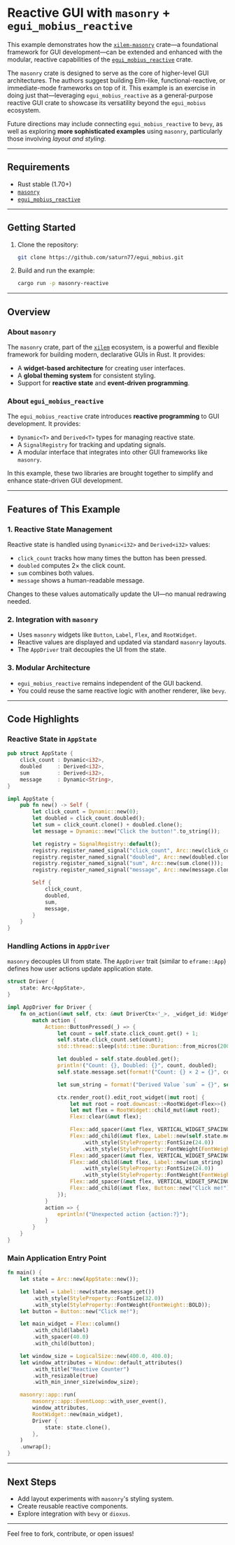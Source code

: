 # Reactive GUI with `masonry` + `egui_mobius_reactive`

This example demonstrates how the [`xilem-masonry`](https://docs.rs/masonry/latest/masonry/) crate—a foundational framework for GUI development—can be extended and enhanced with the modular, reactive capabilities of the [`egui_mobius_reactive`](https://crates.io/crates/egui_mobius_reactive) crate.

The `masonry` crate is designed to serve as the core of higher-level GUI architectures. The authors suggest building Elm-like, functional-reactive, or immediate-mode frameworks on top of it. This example is an exercise in doing just that—leveraging `egui_mobius_reactive` as a general-purpose reactive GUI crate to showcase its versatility beyond the `egui_mobius` ecosystem.

Future directions may include connecting `egui_mobius_reactive` to `bevy`, as well as exploring **more sophisticated examples** using `masonry`, particularly those involving *layout and styling*.

---

## Requirements

- Rust stable (1.70+)
- [`masonry`](https://crates.io/crates/masonry)
- [`egui_mobius_reactive`](https://crates.io/crates/egui_mobius_reactive)

---

## Getting Started

1. Clone the repository:

   ```bash
   git clone https://github.com/saturn77/egui_mobius.git
   ```

2. Build and run the example:

   ```bash
   cargo run -p masonry-reactive
   ```

---

## Overview

### About `masonry`

The `masonry` crate, part of the [`xilem`](https://github.com/linebender/xilem) ecosystem, is a powerful and flexible framework for building modern, declarative GUIs in Rust. It provides:

- A **widget-based architecture** for creating user interfaces.
- A **global theming system** for consistent styling.
- Support for **reactive state** and **event-driven programming**.

### About `egui_mobius_reactive`

The `egui_mobius_reactive` crate introduces **reactive programming** to GUI development. It provides:

- `Dynamic<T>` and `Derived<T>` types for managing reactive state.
- A `SignalRegistry` for tracking and updating signals.
- A modular interface that integrates into other GUI frameworks like `masonry`.

In this example, these two libraries are brought together to simplify and enhance state-driven GUI development.

---

## Features of This Example

### 1. **Reactive State Management**

Reactive state is handled using `Dynamic<i32>` and `Derived<i32>` values:

- `click_count` tracks how many times the button has been pressed.
- `doubled` computes 2× the click count.
- `sum` combines both values.
- `message` shows a human-readable message.

Changes to these values automatically update the UI—no manual redrawing needed.

### 2. **Integration with `masonry`**

- Uses `masonry` widgets like `Button`, `Label`, `Flex`, and `RootWidget`.
- Reactive values are displayed and updated via standard `masonry` layouts.
- The `AppDriver` trait decouples the UI from the state.

### 3. **Modular Architecture**

- `egui_mobius_reactive` remains independent of the GUI backend.
- You could reuse the same reactive logic with another renderer, like `bevy`.

---

## Code Highlights

### Reactive State in `AppState`

```rust
pub struct AppState {
    click_count : Dynamic<i32>,
    doubled     : Derived<i32>,
    sum         : Derived<i32>,
    message     : Dynamic<String>,
}

impl AppState {
    pub fn new() -> Self {
        let click_count = Dynamic::new(0);
        let doubled = click_count.doubled();
        let sum = click_count.clone() + doubled.clone();
        let message = Dynamic::new("Click the button!".to_string());

        let registry = SignalRegistry::default();
        registry.register_named_signal("click_count", Arc::new(click_count.clone()));
        registry.register_named_signal("doubled", Arc::new(doubled.clone()));
        registry.register_named_signal("sum", Arc::new(sum.clone()));
        registry.register_named_signal("message", Arc::new(message.clone()));

        Self {
            click_count,
            doubled,
            sum,
            message,
        }
    }
}
```

### Handling Actions in `AppDriver`

`masonry` decouples UI from state. The `AppDriver` trait (similar to `eframe::App`) defines how user actions update application state.

```rust
struct Driver {
    state: Arc<AppState>,
}

impl AppDriver for Driver {
    fn on_action(&mut self, ctx: &mut DriverCtx<'_>, _widget_id: WidgetId, action: Action) {
        match action {
            Action::ButtonPressed(_) => {
                let count = self.state.click_count.get() + 1;
                self.state.click_count.set(count);
                std::thread::sleep(std::time::Duration::from_micros(200));

                let doubled = self.state.doubled.get();
                println!("Count: {}, Doubled: {}", count, doubled);
                self.state.message.set(format!("Count: {} × 2 = {}", count, doubled));

                let sum_string = format!("Derived Value `sum` = {}", self.state.sum.get());

                ctx.render_root().edit_root_widget(|mut root| {
                    let mut root = root.downcast::<RootWidget<Flex>>();
                    let mut flex = RootWidget::child_mut(&mut root);
                    Flex::clear(&mut flex);

                    Flex::add_spacer(&mut flex, VERTICAL_WIDGET_SPACING);
                    Flex::add_child(&mut flex, Label::new(self.state.message.get())
                        .with_style(StyleProperty::FontSize(24.0))
                        .with_style(StyleProperty::FontWeight(FontWeight::BOLD)));
                    Flex::add_spacer(&mut flex, VERTICAL_WIDGET_SPACING);
                    Flex::add_child(&mut flex, Label::new(sum_string)
                        .with_style(StyleProperty::FontSize(24.0))
                        .with_style(StyleProperty::FontWeight(FontWeight::BOLD)));
                    Flex::add_spacer(&mut flex, VERTICAL_WIDGET_SPACING);
                    Flex::add_child(&mut flex, Button::new("Click me!"));
                });
            }
            action => {
                eprintln!("Unexpected action {action:?}");
            }
        }
    }
}
```

### Main Application Entry Point

```rust
fn main() {
    let state = Arc::new(AppState::new());

    let label = Label::new(state.message.get())
        .with_style(StyleProperty::FontSize(32.0))
        .with_style(StyleProperty::FontWeight(FontWeight::BOLD));
    let button = Button::new("Click me!");

    let main_widget = Flex::column()
        .with_child(label)
        .with_spacer(40.0)
        .with_child(button);

    let window_size = LogicalSize::new(400.0, 400.0);
    let window_attributes = Window::default_attributes()
        .with_title("Reactive Counter")
        .with_resizable(true)
        .with_min_inner_size(window_size);

    masonry::app::run(
        masonry::app::EventLoop::with_user_event(),
        window_attributes,
        RootWidget::new(main_widget),
        Driver {
            state: state.clone(),
        },
    )
    .unwrap();
}
```

---

## Next Steps

- Add layout experiments with `masonry`'s styling system.
- Create reusable reactive components.
- Explore integration with `bevy` or `dioxus`.

---

Feel free to fork, contribute, or open issues!

